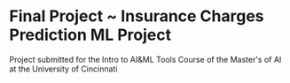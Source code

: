 # Final Project ~ Insurance Charges Prediction ML Project
Project submitted for the Intro to AI&ML Tools Course of the Master's of AI at the University of Cincinnati

